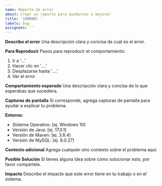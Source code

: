 ```yaml
---
name: Reporte de error
about: Crear un reporte para ayudarnos a mejorar
title: '[ERROR] '
labels: bug
assignees: ''
---
```


**Describe el error**
Una descripción clara y concisa de cuál es el error.

**Para Reproducir**
Pasos para reproducir el comportamiento:

1. Ir a '...'
2. Hacer clic en '....'
3. Desplazarse hasta '....'
4. Ver el error

**Comportamiento esperado**
Una descripción clara y concisa de lo que esperabas que sucediera.

**Capturas de pantalla**
Si corresponde, agrega capturas de pantalla para ayudar a explicar tu problema.

**Entorno:**

- Sistema Operativo: [ej. Windows 10]
- Versión de Java: [ej. 17.0.1]
- Versión de Maven: [ej. 3.8.4]
- Versión de MySQL: [ej. 8.0.27]

**Contexto adicional**
Agrega cualquier otro contexto sobre el problema aquí.

**Posible Solución**
Si tienes alguna idea sobre cómo solucionar esto, por favor compártela.

**Impacto**
Describe el impacto que este error tiene en tu trabajo o en el sistema.
